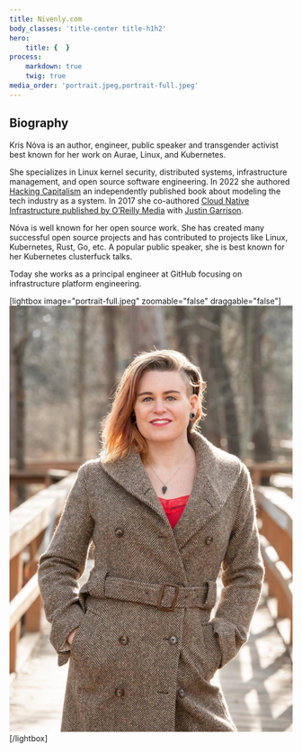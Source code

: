 ```yaml
---
title: Nivenly.com
body_classes: 'title-center title-h1h2'
hero:
    title: {  }
process:
    markdown: true
    twig: true
media_order: 'portrait.jpeg,portrait-full.jpeg'
---
```


## Biography

Kris Nóva is an author, engineer, public speaker and transgender activist best known for her work on Aurae, Linux, and Kubernetes.

She specializes in Linux kernel security, distributed systems, infrastructure management, and open source software engineering. In 2022 she authored [Hacking Capitalism](https://hackingcapitalism.io) an independently published book about modeling the tech industry as a system. In 2017 she co-authored [Cloud Native Infrastructure published by O’Reilly Media](https://cnibook.info) with [Justin Garrison](https://www.justingarrison.com/).

Nóva is well known for her open source work. She has created many successful open source projects and has contributed to projects like Linux, Kubernetes, Rust, Go, etc. A popular public speaker, she is best known for her Kubernetes clusterfuck talks.

Today she works as a principal engineer at GitHub focusing on infrastructure platform engineering.

[lightbox image="portrait-full.jpeg" zoomable="false" draggable="false"]
![Author Photograph](portrait-full.jpeg?cropZoom=400,600)
[/lightbox]
